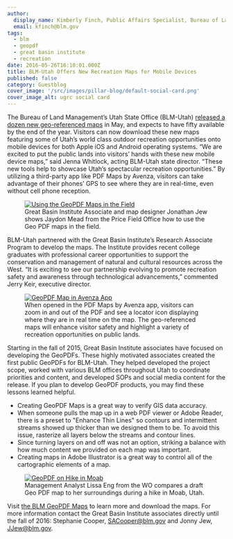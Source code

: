 ```yaml
---
author:
  display_name: Kimberly Finch, Public Affairs Specialist, Bureau of Land Management-Utah
  email: kfinch@blm.gov
tags:
  - blm
  - geopdf
  - great basin institute
  - recreation
date: 2016-05-26T16:10:01.000Z
title: BLM-Utah Offers New Recreation Maps for Mobile Devices
published: false
category: Guestblog
cover_image: '/src/images/pillar-blog/default-social-card.png'
cover_image_alt: ugrc social card
---
```


The Bureau of Land Management’s Utah State Office (BLM-Utah) [released a dozen new geo-referenced maps](https://www.blm.gov/maps/georeferenced-PDFs) in May, and expects to have fifty available by the end of the year. Visitors can now download these new maps featuring some of Utah’s world class outdoor recreation opportunities onto mobile devices for both Apple iOS and Android operating systems. “We are excited to put the public lands into visitors’ hands with these new mobile device maps,” said Jenna Whitlock, acting BLM-Utah state director. “These new tools help to showcase Utah’s spectacular recreation opportunities.” By utilizing a third-party app like PDF Maps by Avenza, visitors can take advantage of their phones’ GPS to see where they are in real-time, even without cell phone reception.

<figure class="caption caption--left"><a href ="/images/404.png"><img class="caption__image" src="/images/404.png" alt="Using the GeoPDF Maps in the Field" loading="lazy" /></a><figcaption class="caption__text">Great Basin Institute Associate and map designer Jonathan Jew shows Jaydon Mead from the Price Field Office how to use the Geo PDF maps in the field.</figcaption></figure>

BLM-Utah partnered with the Great Basin Institute’s Research Associate Program to develop the maps. The Institute provides recent college graduates with professional career opportunities to support the conservation and management of natural and cultural resources across the West. “It is exciting to see our partnership evolving to promote recreation safety and awareness through technological advancements,” commented Jerry Keir, executive director.

<figure class="caption caption--right"><a href ="/images/404.png"><img class="caption__image" src="/images/404.png" alt="GeoPDF Map in Avenza App" loading="lazy" /></a><figcaption class="caption__text"> When opened in the PDF Maps by Avenza app, visitors can zoom in and out of the PDF and see a locator icon displaying where they are in real time on the map.  The geo-referenced maps will enhance visitor safety and highlight a variety of recreation opportunities on public lands. </figcaption></figure>

Starting in the fall of 2015, Great Basin Institute associates have focused on developing the GeoPDFs. These highly motivated associates created the first public GeoPDFs for BLM-Utah. They helped developed the project scope, worked with various BLM offices throughout Utah to coordinate priorities and content, and developed SOPs and social media content for the release. If you plan to develop GeoPDF products, you may find these lessons learned helpful.

- Creating GeoPDF Maps is a great way to verify GIS data accuracy.
- When someone pulls the map up in a web PDF viewer or Adobe Reader, there is a preset to "Enhance Thin Lines" so contours and intermittent streams showed up thicker than we designed them to be. To avoid this issue, rasterize all layers below the streams and contour lines.
- Since turning layers on and off was not an option, striking a balance with how much content we provided on each map was important.
- Creating maps in Adobe Illustrator is a great way to control all of the cartographic elements of a map.

<figure class="caption caption--right"><a href ="/images/404.png"><img class="caption__image" src="/images/404.png" alt="GeoPDF on Hike in Moab" loading="lazy" /></a><figcaption class="caption__text"> Management Analyst Lissa Eng from the WO compares a draft Geo PDF map to her surroundings during a hike in Moab, Utah.
</figcaption></figure>

Visit [the BLM GeoPDF Maps](https://www.blm.gov/maps/georeferenced-PDFs) to learn more and download the maps. For more information contact the Great Basin Institute associates directly until the fall of 2016: Stephanie Cooper, SACooper@blm.gov and Jonny Jew, JJew@blm.gov.

